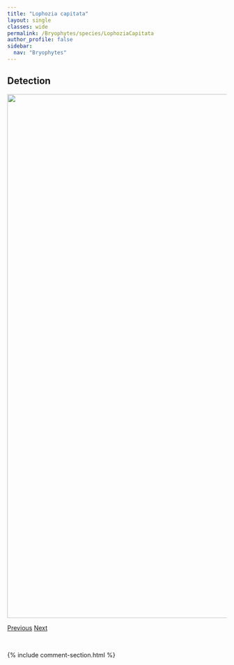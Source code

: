 ```yaml
---
title: "Lophozia capitata"
layout: single
classes: wide
permalink: /Bryophytes/species/LophoziaCapitata
author_profile: false
sidebar:
  nav: "Bryophytes"
---
```


<h2>Detection</h2>

<a href="https://drive.google.com/uc?export=view&id=16zhSDIkOYNqj9fJt2YN6-r90cFXbe-dy">
<img src="https://drive.google.com/uc?export=view&id=16zhSDIkOYNqj9fJt2YN6-r90cFXbe-dy" height = "1200" width = "800">
</a>


<a href="/DevelopmentWebsite/Bryophytes/species/LophoziaBicrenata" class="pagination--pager" title="Lophozia bicrenata">Previous</a> <a href="/DevelopmentWebsite/Bryophytes/species/LophoziaGillmanii" class="pagination--pager" title="Lophozia gillmanii">Next</a>

<p>&nbsp;</p>

{% include comment-section.html %}
